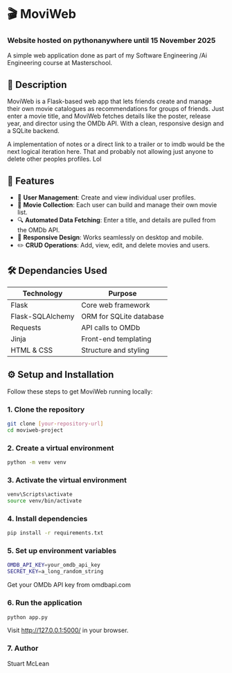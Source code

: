 # 🎬 MoviWeb

### Website hosted on pythonanywhere until 15 November 2025


A simple web application done as part of my Software Engineering /Ai Engineering course 
at Masterschool. 



## 📖 Description

MoviWeb is a Flask-based web app that lets friends create and manage their own movie catalogues as recommendations for groups of friends. Just enter a movie title, and MoviWeb fetches details like the poster, release year, and director using the OMDb API. With a clean, responsive design and a SQLite backend. 

A implementation of notes or a direct link to a trailer or to imdb would be the next logical iteration here. That and probably not allowing just anyone to delete other peoples profiles. Lol

## 🚀 Features

- 👤 **User Management**: Create and view individual user profiles.
- 🎥 **Movie Collection**: Each user can build and manage their own movie list.
- 🔍 **Automated Data Fetching**: Enter a title, and details are pulled from the OMDb API.
- 📱 **Responsive Design**: Works seamlessly on desktop and mobile.
- ✏️ **CRUD Operations**: Add, view, edit, and delete movies and users.

## 🛠️ Dependancies Used

| Technology         | Purpose                          |
|--------------------|----------------------------------|
| Flask              | Core web framework               |
| Flask-SQLAlchemy   | ORM for SQLite database          |
| Requests           | API calls to OMDb                |
| Jinja              | Front-end templating             |
| HTML & CSS         | Structure and styling            |

## ⚙️ Setup and Installation

Follow these steps to get MoviWeb running locally:

### 1. Clone the repository

```bash
git clone [your-repository-url]
cd moviweb-project 
````

### 2. Create a virtual environment 

````bash
python -m venv venv
````

### 3. Activate the virtual environment
 
```bash
venv\Scripts\activate
source venv/bin/activate
````

### 4. Install dependencies

````bash
pip install -r requirements.txt
````

### 5. Set up environment variables

````bash
OMDB_API_KEY=your_omdb_api_key
SECRET_KEY=a_long_random_string
````
Get your OMDb API key from omdbapi.com

### 6. Run the application

````bash
python app.py

````
Visit http://127.0.0.1:5000/ in your browser.

### 7. Author
Stuart McLean
